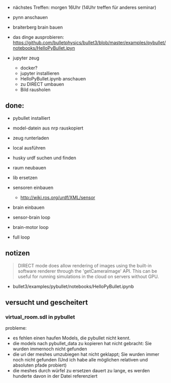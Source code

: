 

- nächstes Treffen: morgen 16Uhr (14Uhr treffen für anderes seminar)

- pynn anschauen
- braiterberg brain bauen

- das dinge ausprobieren: https://github.com/bulletphysics/bullet3/blob/master/examples/pybullet/notebooks/HelloPyBullet.ipyn

- jupyter zeug
  - docker?
  - jupyter installieren
  - HelloPyBullet.ipynb anschauen
  - zu DIRECT umbauen
  - Bild rausholen

## done:

- pybullet installiert
- model-datein aus nrp rauskopiert
- zeug runterladen
- local ausführen
- husky urdf suchen und finden
- raum neubauen 
- lib ersetzen
- sensoren einbauen
  - http://wiki.ros.org/urdf/XML/sensor

- brain einbauen
- sensor-brain loop
- brain-motor loop
- full loop

## notizen

> DIRECT mode does allow rendering of images using the built-in software renderer through the 'getCameraImage' API. This can be useful for running simulations in the cloud on servers without GPU.

- bullet3/examples/pybullet/notebooks/HelloPyBullet.ipynb

## versucht und gescheitert

### virtual_room.sdl in pybullet

probleme:

- es fehlen einen haufen Models, die pybullet nicht kennt.
- die models nach pybullet_data zu kopieren hat nicht gebracht: Sie wurden immernoch nicht gefunden
- die uri der meshes umzubiegen hat nicht geklappt; Sie wurden immer noch nicht gefunden (Und ich habe alle möglichen relativen und absoluten pfade probiert)
- die meshes durch würfel zu ersetzen dauert zu lange, es werden hunderte davon in der Datei referenziert
